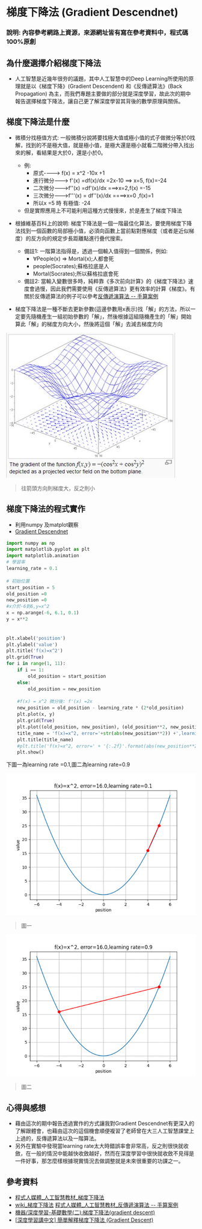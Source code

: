 # 梯度下降法 (Gradient Descendnet)
### 說明: 內容參考網路上資源，來源網址皆有寫在參考資料中，程式碼100%原創

## 為什麼選擇介紹梯度下降法 

* 人工智慧是近幾年很夯的議題，其中人工智慧中的Deep Learning所使用的原理就是以《梯度下降》(Gradient Descendent) 和《反傳遞算法》(Back Propagation) 為主，而我們專題主要做的部分就是深度學習，故此次的期中報告選擇梯度下降法，讓自己更了解深度學習其背後的數學原理與關係。

## 梯度下降法是什麼
* 微積分找極值方式: 一般微積分說將要找極大值或極小值的式子做微分等於0找解，找到的不是極大值，就是極小值，是極大還是極小就看二階微分帶入找出來的解，看結果是大於0，還是小於0。
    * 例:
        * 原式----> f(x) = x^2 -10x +1
        * 進行微分---> f'(x) =df(x)/dx =2x-10 ==> x=5, f(x)=-24
        * 二次微分--->f''(x) =df'(x)/dx ===>x=2,f(x) =-15
        * 三次微分--->f'''(x) = df''(x)/dx ====>x=0 ,f(x)=1
        * 所以x =5 時 有極值: -24
    * 但是實際應用上不可能利用這種方式慢慢來，於是產生了梯度下降法
    
* 根據維基百科上的說明: 梯度下降法是一個一階最佳化算法，要使用梯度下降法找到一個函數的局部極小值，必須向函數上當前點對應梯度（或者是近似梯度）的反方向的規定步長距離點進行疊代搜索。
    * 備註1: 一階算法指得是，透過一個輸入值得到一個關係，例如:
        * ∀People(x) => Mortal(x);人都會死
        * people(Socrates);蘇格拉底是人
        * Mortal(Socrates);所以蘇格拉底會死
    * 備註2: 當輸入變數很多時，純粹靠《多次前向計算》的《梯度下降法》速度會過慢，因此我們需要使用《反傳遞算法》更有效率的計算《梯度》。有關於反傳遞算法的例子可以參考[反傳遞演算法 -- 手算案例](https://programmermedia.org/root/%E9%99%B3%E9%8D%BE%E8%AA%A0/%E8%AA%B2%E7%A8%8B/%E4%BA%BA%E5%B7%A5%E6%99%BA%E6%85%A7/07-neural/03-net/%E5%8F%8D%E5%82%B3%E9%81%9E%E6%BC%94%E7%AE%97%E6%B3%95%E6%89%8B%E7%AE%97%E6%A1%88%E4%BE%8B.md)

* 梯度下降法是一種不斷去更新參數(這邊參數用x表示)找「解」的方法，所以一定要先隨機產生一組初始參數的「解」，然後根據這組隨機產生的「解」開始算此「解」的梯度方向大小，然後將這個「解」去減去梯度方向


![梯度圖片](https://github.com/cycyucheng1010/sa110a/blob/master/mid_tern/img/img1.jpg)
>往箭頭方向則梯度大，反之則小

## 梯度下降法的程式實作
* 利用numpy 及matplot觀察
* [Gradient Descendnet](/code/gd2.py)
``` python
import numpy as np
import matplotlib.pyplot as plt
import matplotlib.animation
# 學習率
learning_rate = 0.1

# 初始位置
start_position = 5
old_position =0
new_position =0
#x介於-6到6,y=x^2
x = np.arange(-6, 6.1, 0.1)
y = x**2


plt.xlabel('position')
plt.ylabel('value')
plt.title('f(x)=x^2')
plt.grid(True)
for i in range(1, 11):
    if i == 1:
        old_position = start_position
    else:
        old_position = new_position
    
    #f(x) = x^2 微分後: f'(x) =2x
    new_position = old_position - learning_rate * (2*old_position)
    plt.plot(x, y)
    plt.grid(True)
    plt.plot((old_position, new_position), (old_position**2, new_position**2), 'ro-')
    title_name = 'f(x)=x^2, error='+str(abs(new_position**2)) +',learning rate='+str(learning_rate)
    plt.title(title_name)
    #plt.title('f(x)=x^2, error=' + '{:.2f}'.format(abs(new_position**2)) +',learning rate='+'{:2.f}'.format(learning_rate))
    plt.show()
```
下圖一為learning rate =0.1,圖二為learning rate=0.9

![learning rate =0.1](img/output_ema4yj.gif)
>圖一

![learning rate =0.9](img/Webp.net-gifmaker.gif)
>圖二
## 心得與感想
* 藉由這次的期中報告透過實作的方式讓我對Gradient Descendnet有更深入的了解跟體會，也藉由這次的這個機會順便複習了老師曾在大三人工智慧課堂上上過的，反傳遞算法以及一階算法。
* 另外在實驗中發現當learning rate太大時錯誤率會非常高，反之則很快就收斂，在一般的情況中能越快收斂越好，然而在深度學習中很快就收斂不見得是一件好事，那怎麼樣根據現實情況去做調整就是未來很重要的功課之一。


## 參考資料
* [程式人媒體_人工智慧教材_梯度下降法](https://programmermedia.org/root/%E9%99%B3%E9%8D%BE%E8%AA%A0/%E8%AA%B2%E7%A8%8B/%E4%BA%BA%E5%B7%A5%E6%99%BA%E6%85%A7/07-neural/02-gradient/%E6%A2%AF%E5%BA%A6%E4%B8%8B%E9%99%8D%E6%B3%95.md)
* [wiki_梯度下降法](https://zh.wikipedia.org/wiki/%E6%A2%AF%E5%BA%A6%E4%B8%8B%E9%99%8D%E6%B3%95)
[程式人媒體_人工智慧教材_反傳遞演算法 -- 手算案例](https://programmermedia.org/root/%E9%99%B3%E9%8D%BE%E8%AA%A0/%E8%AA%B2%E7%A8%8B/%E4%BA%BA%E5%B7%A5%E6%99%BA%E6%85%A7/07-neural/03-net/%E5%8F%8D%E5%82%B3%E9%81%9E%E6%BC%94%E7%AE%97%E6%B3%95%E6%89%8B%E7%AE%97%E6%A1%88%E4%BE%8B.md)
* [機器/深度學習-基礎數學(二):梯度下降法(gradient descent)](https://chih-sheng-huang821.medium.com/%E6%A9%9F%E5%99%A8%E5%AD%B8%E7%BF%92-%E5%9F%BA%E7%A4%8E%E6%95%B8%E5%AD%B8-%E4%BA%8C-%E6%A2%AF%E5%BA%A6%E4%B8%8B%E9%99%8D%E6%B3%95-gradient-descent-406e1fd001f)
* [[深度學習講中文] 簡單解釋梯度下降法 (Gradient Descent)](https://medium.com/@arlen.mg.lu/%E6%B7%B1%E5%BA%A6%E5%AD%B8%E7%BF%92%E8%AC%9B%E4%B8%AD%E6%96%87-gradient-descent-b2a658815c72)
